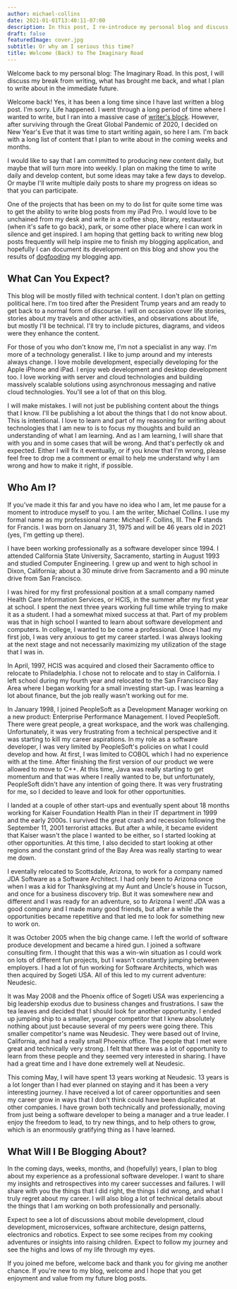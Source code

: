 ```yaml
---
author: michael-collins
date: 2021-01-01T13:40:11-07:00
description: In this post, I re-introduce my personal blog and discuss the kind of information that I will be writing about in the future.
draft: false
featuredImage: cover.jpg
subtitle: Or why am I serious this time?
title: Welcome (Back) to The Imaginary Road
---
```

Welcome back to my personal blog: The Imaginary Road. In this post, I will discuss my break from writing, what has brought me back, and what I plan to write about in the immediate future.

<!--more-->

Welcome back! Yes, it has been a long time since I have last written a blog post. I'm sorry. Life happened. I went through a long period of time where I wanted to write, but I ran into a massive case of [writer's block](https://en.wikipedia.org/wiki/Writer's_block). However, after surviving through the Great Global Pandemic of 2020, I decided on New Year's Eve that it was time to start writing again, so here I am. I'm back with a long list of content that I plan to write about in the coming weeks and months.

I would like to say that I am committed to producing new content daily, but maybe that will turn more into weekly. I plan on making the time to write daily and develop content, but some ideas may take a few days to develop. Or maybe I'll write multiple daily posts to share my progress on ideas so that you can participate.

One of the projects that has been on my to do list for quite some time was to get the ability to write blog posts from my iPad Pro. I would love to be unchained from my desk and write in a coffee shop, library, restaurant (when it's safe to go back), park, or some other place where I can work in silence and get inspired. I am hoping that getting back to writing new blog posts frequently will help inspire me to finish my blogging application, and hopefully I can document its development on this blog and show you the results of [dogfooding](https://en.wikipedia.org/wiki/Eating_your_own_dog_food) my blogging app.

## What Can You Expect?

This blog will be mostly filled with technical content. I don't plan on getting political here. I'm too tired after the President Trump years and am ready to get back to a normal form of discourse. I will on occasion cover life stories, stories about my travels and other activities, and observations about life, but mostly I'll be technical. I'll try to include pictures, diagrams, and videos were they enhance the content.

For those of you who don't know me, I'm not a specialist in any way. I'm more of a technology generalist. I like to jump around and my interests always change. I love mobile development, especially developing for the Apple iPhone and iPad. I enjoy web development and desktop development too. I love working with server and cloud technologies and building massively scalable solutions using asynchronous messaging and native cloud technologies. You'll see a lot of that on this blog.

I will make mistakes. I will not just be publishing content about the things that I know. I'll be publishing a lot about the things that I do not know about. This is intentional. I love to learn and part of my reasoning for writing about technologies that I am new to is to focus my thoughts and build an understanding of what I am learning. And as I am learning, I will share that with you and in some cases that will be wrong. And that's perfectly ok and expected. Either I will fix it eventually, or if you know that I'm wrong, please feel free to drop me a comment or email to help me understand why I am wrong and how to make it right, if possible.

## Who Am I?

If you've made it this far and you have no idea who I am, let me pause for a moment to introduce myself to you. I am the writer, Michael Collins. I use my formal name as my professional name: Michael F. Collins, III. The **F** stands for Francis. I was born on January 31, 1975 and will be 46 years old in 2021 (yes, I'm getting up there).

I have been working professionally as a software developer since 1994. I attended California State University, Sacramento, starting in August 1993 and studied Computer Engineering. I grew up and went to high school in Dixon, California; about a 30 minute drive from Sacramento and a 90 minute drive from San Francisco.

I was hired for my first professional position at a small company named Health Care Information Services, or HCIS, in the summer after my first year at school. I spent the next three years working full time while trying to make it as a student. I had a somewhat mixed success at that. Part of my problem was that in high school I wanted to learn about software development and computers. In college, I wanted to be come a professional. Once I had my first job, I was very anxious to get my career started. I was always looking at the next stage and not necessarily maximizing my utilization of the stage that I was in.

In April, 1997, HCIS was acquired and closed their Sacramento office to relocate to Philadelphia. I chose not to relocate and to stay in California. I left school during my fourth year and relocated to the San Francisco Bay Area where I began working for a small investing start-up. I was learning a lot about finance, but the job really wasn't working out for me. 

In January 1998, I joined PeopleSoft as a Development Manager working on a new product: Enterprise Performance Management. I loved PeopleSoft. There were great people, a great workspace, and the work was challenging. Unfortunately, it was very frustrating from a technical perspective and it was starting to kill my career aspirations. In my role as a software developer, I was very limited by PeopleSoft's policies on what I could develop and how. At first, I was limited to COBOL which I had no experience with at the time. After finishing the first version of our product we were allowed to move to C++. At this time, Java was really starting to get momentum and that was where I really wanted to be, but unfortunately, PeopleSoft didn't have any intention of going there. It was very frustrating for me, so I decided to leave and look for other opportunities.

I landed at a couple of other start-ups and eventually spent about 18 months working for Kaiser Foundation Health Plan in their IT department in 1999 and the early 2000s. I survived the great crash and recession following the September 11, 2001 terrorist attacks. But after a while, it became evident that Kaiser wasn't the place I wanted to be either, so I started looking at other opportunities. At this time, I also decided to start looking at other regions and the constant grind of the Bay Area was really starting to wear me down.

I eventally relocated to Scottsdale, Arizona, to work for a company named JDA Software as a Software Architect. I had only been to Arizona once when I was a kid for Thanksgiving at my Aunt and Uncle's house in Tucson, and once for a business discovery trip. But it was somewhere new and different and I was ready for an adventure, so to Arizona I went! JDA was a good company and I made many good friends, but after a while the opportunities became repetitive and that led me to look for something new to work on.

It was October 2005 when the big change came. I left the world of software produce development and became a hired gun. I joined a software consulting firm. I thought that this was a win-win situation as I could work on lots of different fun projects, but I wasn't constantly jumping between employers. I had a lot of fun working for Software Architects, which was then acquired by Sogeti USA. All of this led to my current adventure: Neudesic.

It was May 2008 and the Phoenix office of Sogeti USA was experiencing a big leadership exodus due to business changes and frustrations. I saw the tea leaves and decided that I should look for another opportunity. I ended up jumping ship to a smaller, younger competitor that I knew absolutely nothing about just because several of my peers were going there. This smaller competitor's name was Neudesic. They were based out of Irvine, California, and had a really small Phoenix office. The people that I met were great and technically very strong. I felt that there was a lot of opportunity to learn from these people and they seemed very interested in sharing. I have had a great time and I have done extremely well at Neudesic.

This coming May, I will have spent 13 years working at Neudesic. 13 years is a lot longer than I had ever planned on staying and it has been a very interesting journey. I have received a lot of career opportunities and seen my career grow in ways that I don't think could have been duplicated at other companies. I have grown both technically and professionally, moving from just being a software developer to being a manager and a true leader. I enjoy the freedom to lead, to try new things, and to help others to grow, which is an enormously gratifying thing as I have learned.

## What Will I Be Blogging About?

In the coming days, weeks, months, and (hopefully) years, I plan to blog about my experience as a professional software developer. I want to share my insights and retrospectives into my career successes and failures. I will share with you the things that I did right, the things I did wrong, and what I truly regret about my career. I will also blog a lot of technical details about the things that I am working on both professionally and personally.

Expect to see a lot of discussions about mobile development, cloud development, microservices, software architecture, design patterns, electronics and robotics. Expect to see some recipes from my cooking adventures or insights into raising children. Expect to follow my journey and see the highs and lows of my life through my eyes.

If you joined me before, welcome back and thank you for giving me another chance. If you're new to my blog, welcome and I hope that you get enjoyment and value from my future blog posts.